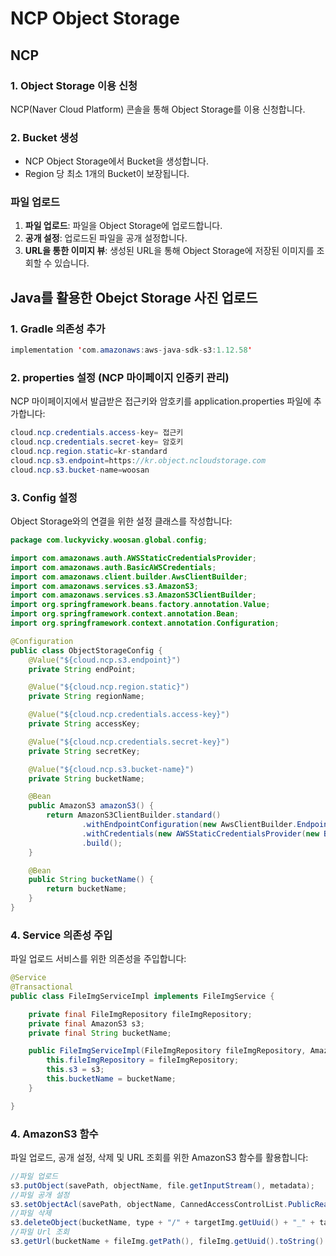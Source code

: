 # NCP Object Storage
## NCP

### 1. Object Storage 이용 신청

NCP(Naver Cloud Platform) 콘솔을 통해 Object Storage를 이용 신청합니다.

### 2. Bucket 생성
- NCP Object Storage에서 Bucket을 생성합니다.
- Region 당 최소 1개의 Bucket이 보장됩니다.

### 파일 업로드
1. **파일 업로드**: 파일을 Object Storage에 업로드합니다.
2. **공개 설정**: 업로드된 파일을 공개 설정합니다.
3. **URL을 통한 이미지 뷰**: 생성된 URL을 통해 Object Storage에 저장된 이미지를 조회할 수 있습니다.

## Java를 활용한 Obejct Storage 사진 업로드
### 1. Gradle 의존성 추가
```java
implementation 'com.amazonaws:aws-java-sdk-s3:1.12.58'
```
### 2. properties 설정 (NCP 마이페이지 인증키 관리)
NCP 마이페이지에서 발급받은 접근키와 암호키를 application.properties 파일에 추가합니다:

```java
cloud.ncp.credentials.access-key= 접근키
cloud.ncp.credentials.secret-key= 암호키
cloud.ncp.region.static=kr-standard
cloud.ncp.s3.endpoint=https://kr.object.ncloudstorage.com
cloud.ncp.s3.bucket-name=woosan
```

### 3. Config 설정
Object Storage와의 연결을 위한 설정 클래스를 작성합니다:

```java
package com.luckyvicky.woosan.global.config;

import com.amazonaws.auth.AWSStaticCredentialsProvider;
import com.amazonaws.auth.BasicAWSCredentials;
import com.amazonaws.client.builder.AwsClientBuilder;
import com.amazonaws.services.s3.AmazonS3;
import com.amazonaws.services.s3.AmazonS3ClientBuilder;
import org.springframework.beans.factory.annotation.Value;
import org.springframework.context.annotation.Bean;
import org.springframework.context.annotation.Configuration;

@Configuration
public class ObjectStorageConfig {
    @Value("${cloud.ncp.s3.endpoint}")
    private String endPoint;

    @Value("${cloud.ncp.region.static}")
    private String regionName;

    @Value("${cloud.ncp.credentials.access-key}")
    private String accessKey;

    @Value("${cloud.ncp.credentials.secret-key}")
    private String secretKey;

    @Value("${cloud.ncp.s3.bucket-name}")
    private String bucketName;

    @Bean
    public AmazonS3 amazonS3() {
        return AmazonS3ClientBuilder.standard()
                .withEndpointConfiguration(new AwsClientBuilder.EndpointConfiguration(endPoint, regionName))
                .withCredentials(new AWSStaticCredentialsProvider(new BasicAWSCredentials(accessKey, secretKey)))
                .build();
    }

    @Bean
    public String bucketName() {
        return bucketName;
    }
}
```


### 4. Service 의존성 주입
파일 업로드 서비스를 위한 의존성을 주입합니다:

```java
@Service
@Transactional
public class FileImgServiceImpl implements FileImgService {

    private final FileImgRepository fileImgRepository;
    private final AmazonS3 s3;
    private final String bucketName;

    public FileImgServiceImpl(FileImgRepository fileImgRepository, AmazonS3 s3, @Value("${cloud.ncp.s3.bucket-name}") String bucketName) {
        this.fileImgRepository = fileImgRepository;
        this.s3 = s3;
        this.bucketName = bucketName;
    }

}
```

### 4. AmazonS3 함수
파일 업로드, 공개 설정, 삭제 및 URL 조회를 위한 AmazonS3 함수를 활용합니다:


```java
//파일 업로드
s3.putObject(savePath, objectName, file.getInputStream(), metadata);
//파일 공개 설정
s3.setObjectAcl(savePath, objectName, CannedAccessControlList.PublicRead);
//파일 삭제
s3.deleteObject(bucketName, type + "/" + targetImg.getUuid() + "_" + targetImg.getFileName());
//파일 Url 조회
s3.getUrl(bucketName + fileImg.getPath(), fileImg.getUuid().toString() + "_" + fileImg.getFileName()).toString())
```
